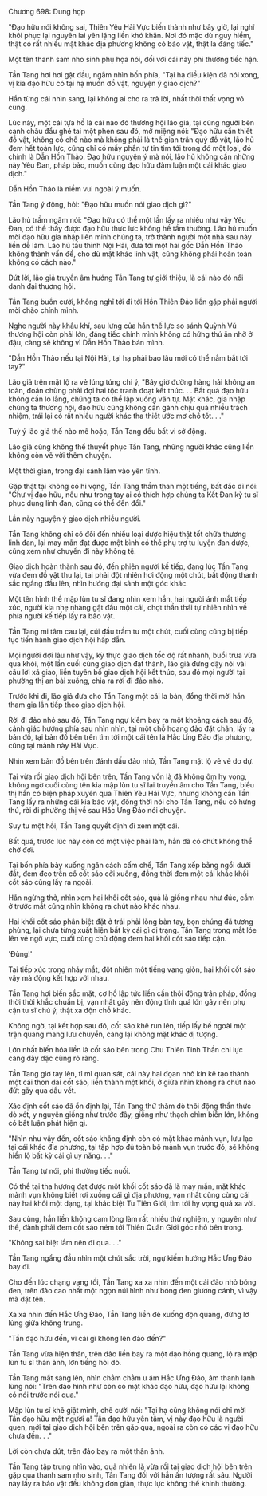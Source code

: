 




Chương 698: Dung hợp


"Đạo hữu nói không sai, Thiên Yêu Hải Vực biến thành như bây giờ, lại nghĩ khôi phục lại nguyên lai yên lặng liền khó khăn. Nơi đó mặc dù nguy hiểm, thật có rất nhiều mặt khác địa phương không có bảo vật, thật là đáng tiếc."

Một tên thanh sam nho sinh phụ họa nói, đối với cái này phi thường tiếc hận.

Tần Tang hơi hơi gật đầu, ngắm nhìn bốn phía, "Tại hạ điều kiện đã nói xong, vị kia đạo hữu có tại hạ muốn đồ vật, nguyện ý giao dịch?"

Hắn từng cái nhìn sang, lại không ai cho ra trả lời, nhất thời thất vọng vô cùng.

Lúc này, một cái tựa hồ là cái nào đó thương hội lão giả, tại cùng người bên cạnh châu đầu ghé tai một phen sau đó, mở miệng nói: "Đạo hữu cần thiết đồ vật, không có chỗ nào mà không phải là thế gian trân quý đồ vật, lão hủ đem hết toàn lực, cũng chỉ có mấy phần tự tin tìm tới trong đó một loại, đó chính là Dẫn Hồn Thảo. Đạo hữu nguyện ý mà nói, lão hủ không cần những này Yêu Đan, pháp bảo, muốn cùng đạo hữu đàm luận một cái khác giao dịch."

Dẫn Hồn Thảo là niềm vui ngoài ý muốn.

Tần Tang ý động, hỏi: "Đạo hữu muốn nói giao dịch gì?"

Lão hủ trầm ngâm nói: "Đạo hữu có thể một lần lấy ra nhiều như vậy Yêu Đan, có thể thấy được đạo hữu thực lực không hề tầm thường. Lão hủ muốn mời đạo hữu gia nhập liên minh chúng ta, trở thành người một nhà sau này liền dễ làm. Lão hủ tấu thỉnh Nội Hải, đưa tới một hai gốc Dẫn Hồn Thảo không thành vấn đề, cho dù mặt khác linh vật, cũng không phải hoàn toàn không có cách nào."

Dứt lời, lão giả truyền âm hướng Tần Tang tự giới thiệu, là cái nào đó nổi danh đại thương hội.

Tần Tang buồn cười, không nghĩ tới đi tới Hồn Thiên Đảo liền gặp phải người mời chào chính mình.

Nghe người này khẩu khí, sau lưng của hắn thế lực so sánh Quỳnh Vũ thương hội còn phải lớn, đáng tiếc chính mình không có hứng thú ăn nhờ ở đậu, càng sẽ không vì Dẫn Hồn Thảo bán mình.

"Dẫn Hồn Thảo nếu tại Nội Hải, tại hạ phải bao lâu mới có thể nắm bắt tới tay?"

Lão giả trên mặt lộ ra vẻ lúng túng chi ý, "Bây giờ đường hàng hải không an toàn, đoán chừng phải đợi hai tộc tranh đoạt kết thúc. . . Bất quá đạo hữu không cần lo lắng, chúng ta có thể lập xuống văn tự. Mặt khác, gia nhập chúng ta thương hội, đạo hữu cũng không cần gánh chịu quá nhiều trách nhiệm, trái lại có rất nhiều người khác tha thiết ước mơ chỗ tốt. . ."

Tuỳ ý lão giả thế nào mê hoặc, Tần Tang đều bất vi sở động.

Lão giả cũng không thể thuyết phục Tần Tang, những người khác cũng liền không còn vẽ vời thêm chuyện.

Một thời gian, trong đại sảnh lâm vào yên tĩnh.

Gặp thật tại không có hi vọng, Tần Tang thầm than một tiếng, bất đắc dĩ nói: "Chư vị đạo hữu, nếu như trong tay ai có thích hợp chúng ta Kết Đan kỳ tu sĩ phục dụng linh đan, cũng có thể đến đổi."

Lần này nguyện ý giao dịch nhiều người.

Tần Tang không chỉ có đổi đến nhiều loại dược hiệu thật tốt chữa thương linh đan, lại may mắn đạt được một bình có thể phụ trợ tu luyện đan dược, cũng xem như chuyến đi này không tệ.

Giao dịch hoàn thành sau đó, đến phiên người kế tiếp, đang lúc Tần Tang vừa đem đồ vật thu lại, tai phải đột nhiên hơi động một chút, bất động thanh sắc ngẩng đầu lên, nhìn hướng đại sảnh một góc khác.

Một tên hình thể mập lùn tu sĩ đang nhìn xem hắn, hai người ánh mắt tiếp xúc, người kia nhẹ nhàng gật đầu một cái, chợt thần thái tự nhiên nhìn về phía người kế tiếp lấy ra bảo vật.

Tần Tang mi tâm cau lại, cúi đầu trầm tư một chút, cuối cùng cũng bị tiếp tục tiến hành giao dịch hội hấp dẫn.

Mọi người đợi lâu như vậy, kỳ thực giao dịch tốc độ rất nhanh, buổi trưa vừa qua khỏi, một lần cuối cùng giao dịch đạt thành, lão giả đứng dậy nói vài câu lời xã giao, liền tuyên bố giao dịch hội kết thúc, sau đó mọi người tại phường thị an bài xuống, chia ra rời đi đảo nhỏ.

Trước khi đi, lão giả đưa cho Tần Tang một cái la bàn, đồng thời mời hắn tham gia lần tiếp theo giao dịch hội.

Rời đi đảo nhỏ sau đó, Tần Tang ngự kiếm bay ra một khoảng cách sau đó, cảnh giác hướng phía sau nhìn nhìn, tại một chỗ hoang đảo đặt chân, lấy ra bản đồ, tại bản đồ bên trên tìm tới một cái tên là Hắc Ưng Đảo địa phương, cũng tại mảnh này Hải Vực.

Nhìn xem bản đồ bên trên đánh dấu đảo nhỏ, Tần Tang mặt lộ vẻ vẻ do dự.

Tại vừa rồi giao dịch hội bên trên, Tần Tang vốn là đã không ôm hy vọng, không ngờ cuối cùng tên kia mập lùn tu sĩ lại truyền âm cho Tần Tang, biểu thị hắn có biện pháp xuyên qua Thiên Yêu Hải Vực, nhưng không cần Tần Tang lấy ra những cái kia bảo vật, đồng thời nói cho Tần Tang, nếu có hứng thú, rời đi phường thị về sau Hắc Ưng Đảo nói chuyện.

Suy tư một hồi, Tần Tang quyết định đi xem một cái.

Bất quá, trước lúc này còn có một việc phải làm, hắn đã có chút không thể chờ đợi.

Tại bốn phía bày xuống ngăn cách cấm chế, Tần Tang xếp bằng ngồi dưới đất, đem đeo trên cổ cốt sáo cởi xuống, đồng thời đem một cái khác khối cốt sáo cũng lấy ra ngoài.

Hắn ngừng thở, nhìn xem hai khối cốt sáo, quả là giống nhau như đúc, cầm ở trước mắt cũng nhìn không ra chút nào khác nhau.

Hai khối cốt sáo phân biệt đặt ở trái phải lòng bàn tay, bọn chúng đã tương phùng, lại chưa từng xuất hiện bất kỳ cái gì dị trạng. Tần Tang trong mắt lóe lên vẻ ngờ vực, cuối cùng chủ động đem hai khối cốt sáo tiếp cận.

'Đùng!'

Tại tiếp xúc trong nháy mắt, đột nhiên một tiếng vang giòn, hai khối cốt sáo vậy mà động kết hợp với nhau.

Tần Tang hơi biến sắc mặt, cơ hồ lập tức liền cần thôi động trận pháp, đồng thời thời khắc chuẩn bị, vạn nhất gây nên động tĩnh quá lớn gây nên phụ cận tu sĩ chú ý, thật xa độn chỗ khác.

Không ngờ, tại kết hợp sau đó, cốt sáo khẽ run lên, tiếp lấy bề ngoài một trận quang mang lưu chuyển, càng lại không mặt khác dị tượng.

Lớn nhất biến hóa liền là cốt sáo bên trong Chu Thiên Tinh Thần chi lực càng dày đặc cùng rõ ràng.

Tần Tang giơ tay lên, tỉ mỉ quan sát, cái này hai đọan nhỏ kín kẽ tạo thành một cái thon dài cốt sáo, liền thành một khối, ở giữa nhìn không ra chút nào đứt gãy qua dấu vết.

Xác định cốt sáo đã ổn định lại, Tần Tang thử thăm dò thôi động thần thức dò xét, y nguyên giống như trước đây, giống như thạch chìm biển lớn, không có bất luận phát hiện gì.

"Nhìn như vậy đến, cốt sáo khẳng định còn có mặt khác mảnh vụn, lưu lạc tại cái khác địa phương, tại tập hợp đủ toàn bộ mảnh vụn trước đó, sẽ không hiển lộ bất kỳ cái gì uy năng. . ."

Tần Tang tự nói, phi thường tiếc nuối.

Có thể tại tha hương đạt được một khối cốt sáo đã là may mắn, mặt khác mảnh vụn không biết rơi xuống cái gì địa phương, vạn nhất cũng cùng cái này hai khối một dạng, tại khác biệt Tu Tiên Giới, tìm tới hy vọng quá xa vời.

Sau cùng, hắn liền không cam lòng làm rất nhiều thử nghiệm, y nguyên như thế, đành phải đem cốt sáo ném tới Thiên Quân Giới góc nhỏ bên trong.

"Không sai biệt lắm nên đi qua. . ."

Tần Tang ngẩng đầu nhìn một chút sắc trời, ngự kiếm hướng Hắc Ưng Đảo bay đi.

Cho đến lúc chạng vạng tối, Tần Tang xa xa nhìn đến một cái đảo nhỏ bóng đen, trên đảo cao nhất một ngọn núi hình như bóng đen giương cánh, vì vậy mà đặt tên.

Xa xa nhìn đến Hắc Ưng Đảo, Tần Tang liền đè xuống độn quang, đứng lơ lửng giữa không trung.

"Tần đạo hữu đến, vì cái gì không lên đảo đến?"

Tần Tang vừa hiện thân, trên đảo liền bay ra một đạo hồng quang, lộ ra mập lùn tu sĩ thân ảnh, lớn tiếng hỏi dò.

Tần Tang mắt sáng lên, nhìn chằm chằm u ám Hắc Ưng Đảo, âm thanh lạnh lùng nói: "Trên đảo hình như còn có mặt khác đạo hữu, đạo hữu lại không có nói trước nói qua."

Mập lùn tu sĩ khẽ giật mình, chê cười nói: "Tại hạ cũng không nói chỉ mời Tần đạo hữu một người a! Tần đạo hữu yên tâm, vị này đạo hữu là người quen, mới tại giao dịch hội bên trên gặp qua, ngoài ra còn có các vị đạo hữu chưa đến. . ."

Lời còn chưa dứt, trên đảo bay ra một thân ảnh.

Tần Tang tập trung nhìn vào, quả nhiên là vừa rồi tại giao dịch hội bên trên gặp qua thanh sam nho sinh, Tần Tang đối với hắn ấn tượng rất sâu. Người này lấy ra bảo vật đều không đơn giản, thực lực không thể khinh thường.




